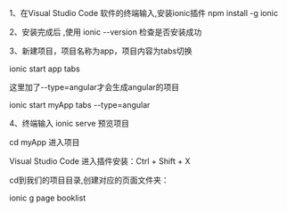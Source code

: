 1、在Visual Studio Code 软件的终端输入,安装ionic插件
npm install -g ionic


2、安装完成后 ,使用 ionic --version 检查是否安装成功


3、新建项目，项目名称为app，项目内容为tabs切换

ionic start app tabs

这里加了--type=angular才会生成angular的项目

ionic start myApp tabs --type=angular


4、终端输入 ionic serve 预览项目



cd myApp 进入项目


Visual Studio Code 进入插件安装：Ctrl + Shift + X


cd到我们的项目目录,创建对应的页面文件夹：

ionic g page booklist
